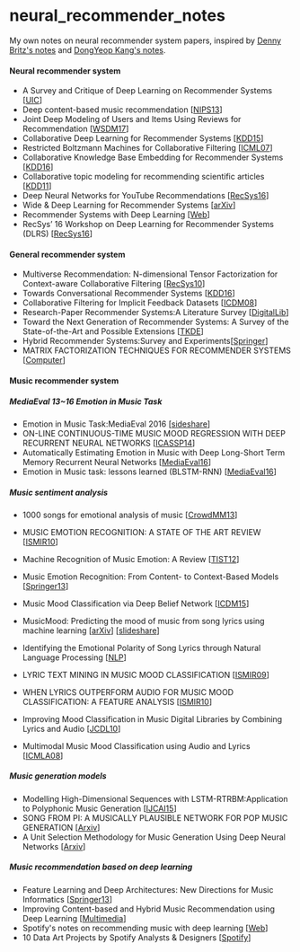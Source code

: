 # neural_recommender_notes
My own notes on neural recommender system papers, inspired by [Denny Britz's notes](https://github.com/dennybritz/deeplearning-papernotes) and [DongYeop Kang's notes](https://github.com/dykang/neurallanguage-notes).

#### Neural recommender system
- A Survey and Critique of Deep Learning on Recommender Systems [[UIC](http://bdsc.lab.uic.edu/docs/survey-critique-deep.pdf)]
- Deep content-based music recommendation [[NIPS13](http://papers.nips.cc/paper/5004-deep-content-based-music-recommendation.pdf)]
- Joint Deep Modeling of Users and Items Using Reviews for Recommendation [[WSDM17](http://dl.acm.org/citation.cfm?id=3018665)]
- Collaborative Deep Learning for Recommender Systems [[KDD15](http://dl.acm.org/citation.cfm?id=2783273)]
- Restricted Boltzmann Machines for Collaborative Filtering [[ICML07](https://www.cs.toronto.edu/~rsalakhu/papers/rbmcf.pdf)]
- Collaborative Knowledge Base Embedding for Recommender Systems [[KDD16](http://www.kdd.org/kdd2016/subtopic/view/collaborative-knowledge-base-embedding-for-recommender-systems/667/)]
- Collaborative topic modeling for recommending scientific articles [[KDD11](http://dl.acm.org/citation.cfm?id=2020480)]
- Deep Neural Networks for YouTube Recommendations [[RecSys16](https://static.googleusercontent.com/media/research.google.com/ko//pubs/archive/45530.pdf)]
- Wide & Deep Learning for Recommender Systems [[arXiv](https://arxiv.org/abs/1606.07792)]
- Recommender Systems with Deep Learning [[Web](https://amundtveit.com/2016/11/20/recommender-systems-with-deep-learning/)]
- RecSys’ 16 Workshop on Deep Learning for Recommender Systems (DLRS) [[RecSys16](http://delivery.acm.org/10.1145/2960000/2959202/p415-karatzoglou.pdf?ip=111.91.137.77&id=2959202&acc=ACTIVE%20SERVICE&key=58C7DD92F91E3631%2E58C7DD92F91E3631%2E4D4702B0C3E38B35%2E4D4702B0C3E38B35&CFID=912276446&CFTOKEN=95598579&__acm__=1489654278_41573e8accf3fb0172ee7afdedf89f39)]


#### General recommender system

- Multiverse Recommendation: N-dimensional Tensor Factorization for Context-aware Collaborative Filtering [[RecSys10](https://xamat.github.io//pubs/karatzoglu-recsys-2010.pdf)]
- Towards Conversational Recommender Systems [[KDD16](http://www.kdd.org/kdd2016/subtopic/view/towards-conversational-recommender-systems)]
- Collaborative Filtering for Implicit Feedback Datasets [[ICDM08](http://yifanhu.net/PUB/cf.pdf)]
- Research-Paper Recommender Systems:A Literature Survey [[DigitalLib](http://docear.org/papers/Research%20Paper%20Recommender%20Systems%20--%20A%20Literature%20Survey%20(preprint).pdf)]
- Toward the Next Generation of Recommender Systems: A Survey of the State-of-the-Art and Possible Extensions [[TKDE](http://pages.stern.nyu.edu/~atuzhili/pdf/TKDE-Paper-as-Printed.pdf)]
- Hybrid Recommender Systems:Survey and Experiments[[Springer](http://josquin.cs.depaul.edu/~rburke/pubs/burke-umuai02.pdf)]
- MATRIX FACTORIZATION TECHNIQUES FOR RECOMMENDER SYSTEMS [[Computer](https://datajobs.com/data-science-repo/Recommender-Systems-%5BNetflix%5D.pdf)]


#### Music recommender system

##### MediaEval 13~16 Emotion in Music Task
- Emotion in Music Task:MediaEval 2016 [[sideshare](https://www.slideshare.net/multimediaeval/mediaeval-2016-emotion-in-music-task-lessons-learned)]
- ON-LINE CONTINUOUS-TIME MUSIC MOOD REGRESSION WITH DEEP RECURRENT NEURAL NETWORKS [[ICASSP14](https://pdfs.semanticscholar.org/3170/2755180f023cb6d3ee275fa0a355dd681fb1.pdf)]
- Automatically Estimating Emotion in Music with Deep Long-Short Term Memory Recurrent Neural Networks [[MediaEval16](https://pdfs.semanticscholar.org/e338/2ed926d6a8facadfcbfc091c53e08e371948.pdf)]
- Emotion in Music task: lessons learned (BLSTM-RNN) [[MediaEval16](http://ceur-ws.org/Vol-1739/MediaEval_2016_paper_10.pdf)]

##### Music sentiment analysis
- 1000 songs for emotional analysis of music [[CrowdMM13](https://ibug.doc.ic.ac.uk/media/uploads/documents/cmm13-soleymani.pdf)]
- MUSIC EMOTION RECOGNITION: A STATE OF THE ART REVIEW [[ISMIR10](http://citeseerx.ist.psu.edu/viewdoc/download?doi=10.1.1.231.7740&rep=rep1&type=pdf)]
- Machine Recognition of Music Emotion: A Review [[TIST12](http://dl.acm.org/citation.cfm?id=2168754)]
- Music Emotion Recognition: From Content- to Context-Based Models [[Springer13](http://link.springer.com/chapter/10.1007/978-3-642-41248-6_13)]

- Music Mood Classification via Deep Belief Network [[ICDM15](http://ieeexplore.ieee.org/stamp/stamp.jsp?arnumber=7395810)]
- MusicMood: Predicting the mood of music from song lyrics using machine learning [[arXiv](https://arxiv.org/pdf/1611.00138.pdf)] [[slideshare](http://www.slideshare.net/SebastianRaschka/musicmood-20140912)] 
- Identifying the Emotional Polarity of Song Lyrics through Natural Language Processing [[NLP](https://people.eecs.berkeley.edu/~schasins/papers/identifyingEmotionalPolarity.pdf)]
- LYRIC TEXT MINING IN MUSIC MOOD CLASSIFICATION [[ISMIR09](http://www.ismir2009.ismir.net/proceedings/PS3-4.pdf)]
- WHEN LYRICS OUTPERFORM AUDIO FOR MUSIC MOOD CLASSIFICATION: A FEATURE ANALYSIS [[ISMIR10](http://ismir2010.ismir.net/proceedings/ismir2010-106.pdf)]
- Improving Mood Classification in Music Digital Libraries by Combining Lyrics and Audio [[JCDL10](http://dl.acm.org/citation.cfm?id=1816146)]
- Multimodal Music Mood Classification using Audio and Lyrics [[ICMLA08](http://ieeexplore.ieee.org/abstract/document/4725050/?part=1)]

##### Music generation models
- Modelling High-Dimensional Sequences with LSTM-RTRBM:Application to Polyphonic Music Generation [[IJCAI15](http://ijcai.org/Proceedings/15/Papers/582.pdf)]
- SONG FROM PI: A MUSICALLY PLAUSIBLE NETWORK FOR POP MUSIC GENERATION [[Arxiv](https://arxiv.org/pdf/1611.03477.pdf)]
- A Unit Selection Methodology for Music Generation Using Deep Neural Networks [[Arxiv](https://arxiv.org/pdf/1612.03789.pdf)]

##### Music recommendation based on deep learning
- Feature Learning and Deep Architectures: New Directions for Music Informatics [[Springer13](http://yann.lecun.com/exdb/publis/pdf/humphrey-jiis-13.pdf)]
- Improving Content-based and Hybrid Music Recommendation using Deep Learning [[Multimedia](http://dl.acm.org/citation.cfm?id=2654940)]
- Spotify's notes on recommending music with deep learning [[Web](http://benanne.github.io/2014/08/05/spotify-cnns.html)]
- 10 Data Art Projects by Spotify Analysts & Designers [[Spotify](https://insights.spotify.com/us/2016/09/29/10-data-art-projects/)]
